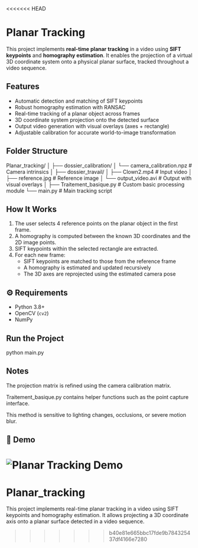 <<<<<<< HEAD
# Planar Tracking

This project implements **real-time planar tracking** in a video using **SIFT keypoints** and **homography estimation**. It enables the projection of a virtual 3D coordinate system onto a physical planar surface, tracked throughout a video sequence.

## Features

- Automatic detection and matching of SIFT keypoints
- Robust homography estimation with RANSAC
- Real-time tracking of a planar object across frames
- 3D coordinate system projection onto the detected surface
- Output video generation with visual overlays (axes + rectangle)
- Adjustable calibration for accurate world-to-image transformation

## Folder Structure

Planar_tracking/
│
├── dossier_calibration/
│ └── camera_calibration.npz # Camera intrinsics
│
├── dossier_travail/
│ ├── Clown2.mp4 # Input video
│ ├── reference.jpg # Reference image
│ └── output_video.avi # Output with visual overlays
│
├── Traitement_basique.py # Custom basic processing module
└── main.py # Main tracking script


## How It Works

1. The user selects 4 reference points on the planar object in the first frame.
2. A homography is computed between the known 3D coordinates and the 2D image points.
3. SIFT keypoints within the selected rectangle are extracted.
4. For each new frame:
   - SIFT keypoints are matched to those from the reference frame
   - A homography is estimated and updated recursively
   - The 3D axes are reprojected using the estimated camera pose

## ⚙️ Requirements

- Python 3.8+
- OpenCV (`cv2`)
- NumPy




##  Run the Project
python main.py



## Notes
The projection matrix is refined using the camera calibration matrix.

Traitement_basique.py contains helper functions such as the point capture interface.

This method is sensitive to lighting changes, occlusions, or severe motion blur.



## 🎥 Demo

![Planar Tracking Demo](output.gif)
=======
# Planar_tracking
This project implements real-time planar tracking in a video using SIFT keypoints and homography estimation. It allows projecting a 3D coordinate axis onto a planar surface detected in a video sequence.
>>>>>>> b40e81e665bbc17fde9b784325437df4166e7280
